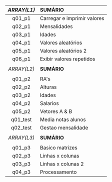 
|*ARRAY(L1)*|          **SUMÁRIO**        |
|   :---:   |             :---            |
|q01_p1     | Carregar e imprimir valores |
|q02_p1     | Mensalidades                |
|q03_p1     | Idades                      |
|q04_p1     | Valores aleatórios          |
|q05_p1     | Valores aleatórios 2        |
|q06_p1     | Exibir valores repetidos    |
|           |                             |
|*ARRAY(L2)*|          **SUMÁRIO**        |
|           |                             |
|q01_p2     | RA's                        |
|q02_p2     | Alturas                     |
|q03_p2     | Idades                      |
|q04_p2     | Salarios                    |
|q05_p2     | Vetores A & B               |
|q01_test   | Media notas alunos          |
|q02_test   | Gestao mensalidade          |
|           |                             |
|*ARRAY(L3)*|           **SUMÁRIO**       |
|           |                             |
|q01_p3     | Basico matrizes             |
|q02_p3     | Linhas x colunas            |
|q03_p3     | Linhas x colunas 2          |
|q04_p3     | Processamento               |


